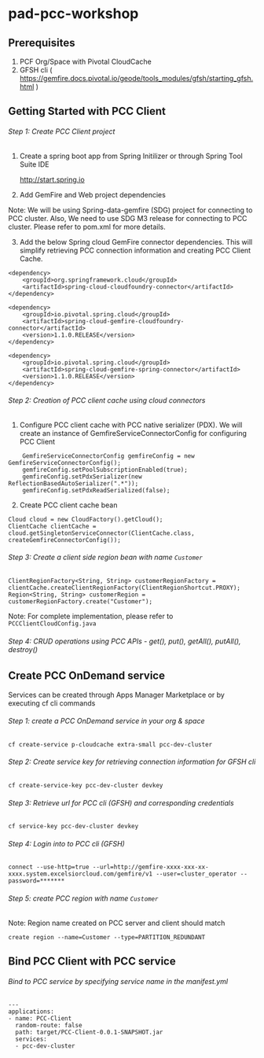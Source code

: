 # pad-pcc-workshop

## Prerequisites

1. PCF Org/Space with Pivotal CloudCache
2. GFSH cli
   ( https://gemfire.docs.pivotal.io/geode/tools_modules/gfsh/starting_gfsh.html )

## Getting Started with PCC Client

###### Step 1: Create PCC Client project

1. Create a spring boot app from Spring Initilizer or through Spring Tool Suite IDE

	http://start.spring.io

2. Add GemFire and Web project dependencies 

 Note: We will be using Spring-data-gemfire (SDG) project for connecting to PCC cluster. Also, We need to use SDG M3 release for connecting to PCC cluster. Please refer to pom.xml for more details.


3. Add the below Spring cloud GemFire connector dependencies. This will simplify retrieving PCC connection information and creating PCC Client Cache.

```
<dependency>
	<groupId>org.springframework.cloud</groupId>
	<artifactId>spring-cloud-cloudfoundry-connector</artifactId>
</dependency>

<dependency>
	<groupId>io.pivotal.spring.cloud</groupId>
	<artifactId>spring-cloud-gemfire-cloudfoundry-connector</artifactId>
	<version>1.1.0.RELEASE</version>
</dependency>

<dependency>
	<groupId>io.pivotal.spring.cloud</groupId>
	<artifactId>spring-cloud-gemfire-spring-connector</artifactId>
	<version>1.1.0.RELEASE</version>
</dependency>
```

###### Step 2: Creation of PCC client cache using cloud connectors

1. Configure PCC client cache with PCC native serializer (PDX). We will create an instance of GemfireServiceConnectorConfig for configuring PCC Client

```
    GemfireServiceConnectorConfig gemfireConfig = new GemfireServiceConnectorConfig();
    gemfireConfig.setPoolSubscriptionEnabled(true);
    gemfireConfig.setPdxSerializer(new ReflectionBasedAutoSerializer(".*"));
    gemfireConfig.setPdxReadSerialized(false);

```
2. Create PCC client cache bean

```
Cloud cloud = new CloudFactory().getCloud();
ClientCache clientCache = cloud.getSingletonServiceConnector(ClientCache.class,  createGemfireConnectorConfig());

```

###### Step 3: Create a client side region bean with name `Customer`

```
ClientRegionFactory<String, String> customerRegionFactory = clientCache.createClientRegionFactory(ClientRegionShortcut.PROXY);
Region<String, String> customerRegion = customerRegionFactory.create("Customer");
```

Note: For complete implementation, please refer to `PCCClientCloudConfig.java`


###### Step 4: CRUD operations using PCC APIs - get(), put(), getAll(), putAll(), destroy()


## Create PCC OnDemand service
Services can be created through Apps Manager Marketplace or by executing cf cli commands

###### Step 1: create a PCC OnDemand service in your org & space

```
cf create-service p-cloudcache extra-small pcc-dev-cluster

```

###### Step 2: Create service key for retrieving connection information for GFSH cli

```
cf create-service-key pcc-dev-cluster devkey
```

###### Step 3: Retrieve url for PCC cli (GFSH) and corresponding credentials 

```
cf service-key pcc-dev-cluster devkey
```

###### Step 4: Login into to PCC cli (GFSH)

```
connect --use-http=true --url=http://gemfire-xxxx-xxx-xx-xxxx.system.excelsiorcloud.com/gemfire/v1 --user=cluster_operator --password=*******
```

###### Step 5: create PCC region with name `Customer`

Note: Region name created on PCC server and client should match

```
create region --name=Customer --type=PARTITION_REDUNDANT
```

## Bind PCC Client with PCC service

###### Bind to PCC service by specifying service name in the manifest.yml

```
---
applications:
- name: PCC-Client
  random-route: false
  path: target/PCC-Client-0.0.1-SNAPSHOT.jar
  services:
  - pcc-dev-cluster
```


